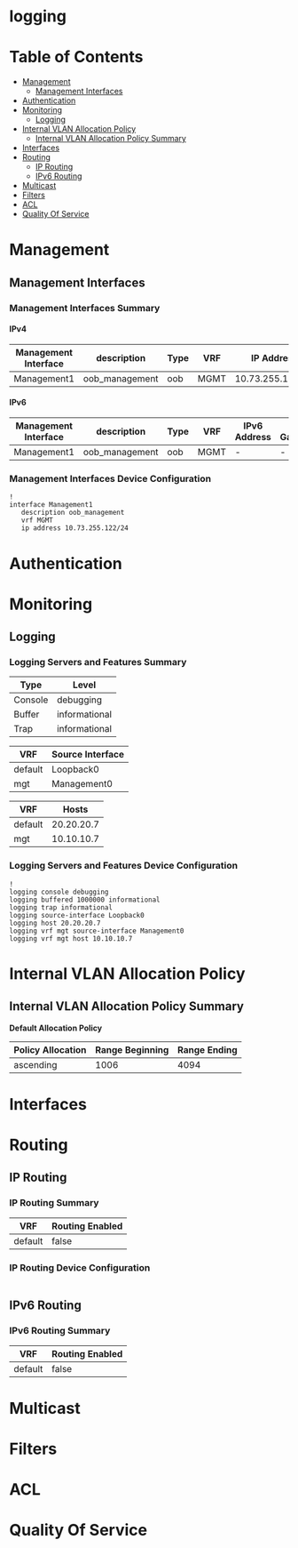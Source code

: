 # logging
# Table of Contents
<!-- toc -->

- [Management](#management)
  - [Management Interfaces](#management-interfaces)
- [Authentication](#authentication)
- [Monitoring](#monitoring)
  - [Logging](#logging)
- [Internal VLAN Allocation Policy](#internal-vlan-allocation-policy)
  - [Internal VLAN Allocation Policy Summary](#internal-vlan-allocation-policy-summary)
- [Interfaces](#interfaces)
- [Routing](#routing)
  - [IP Routing](#ip-routing)
  - [IPv6 Routing](#ipv6-routing)
- [Multicast](#multicast)
- [Filters](#filters)
- [ACL](#acl)
- [Quality Of Service](#quality-of-service)

<!-- toc -->
# Management

## Management Interfaces

### Management Interfaces Summary

#### IPv4

| Management Interface | description | Type | VRF | IP Address | Gateway |
| -------------------- | ----------- | ---- | --- | ---------- | ------- |
| Management1 | oob_management | oob | MGMT | 10.73.255.122/24 | 10.73.255.2 |

#### IPv6

| Management Interface | description | Type | VRF | IPv6 Address | IPv6 Gateway |
| -------------------- | ----------- | ---- | --- | ------------ | ------------ |
| Management1 | oob_management | oob | MGMT | -  | - |

### Management Interfaces Device Configuration

```eos
!
interface Management1
   description oob_management
   vrf MGMT
   ip address 10.73.255.122/24
```

# Authentication

# Monitoring

## Logging

### Logging Servers and Features Summary

| Type | Level |
| -----| ----- |
| Console | debugging |
| Buffer | informational  |
| Trap | informational |

| VRF | Source Interface |
| --- | ---------------- |
| default | Loopback0 |
| mgt | Management0 |

| VRF | Hosts |
| --- | ---------------- |
| default | 20.20.20.7 |
| mgt | 10.10.10.7 |

### Logging Servers and Features Device Configuration

```eos
!
logging console debugging
logging buffered 1000000 informational
logging trap informational
logging source-interface Loopback0
logging host 20.20.20.7
logging vrf mgt source-interface Management0
logging vrf mgt host 10.10.10.7
```

# Internal VLAN Allocation Policy

## Internal VLAN Allocation Policy Summary

**Default Allocation Policy**

| Policy Allocation | Range Beginning | Range Ending |
| ------------------| --------------- | ------------ |
| ascending | 1006 | 4094 |

# Interfaces

# Routing

## IP Routing

### IP Routing Summary

| VRF | Routing Enabled |
| --- | --------------- |
| default | false|
### IP Routing Device Configuration

```eos
```
## IPv6 Routing

### IPv6 Routing Summary

| VRF | Routing Enabled |
| --- | --------------- |
| default | false |

# Multicast

# Filters

# ACL

# Quality Of Service
